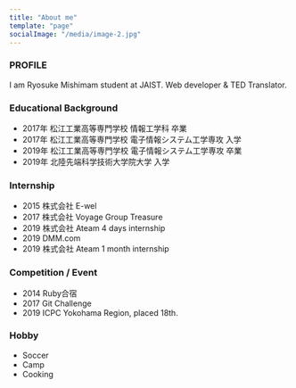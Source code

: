 ```yaml
---
title: "About me"
template: "page"
socialImage: "/media/image-2.jpg"
---
```


### PROFILE
I am Ryosuke Mishimam student at JAIST.
Web developer & TED Translator.

### Educational Background
- 2017年 松江工業高等専門学校 情報工学科 卒業
- 2017年 松江工業高等専門学校 電子情報システム工学専攻 入学
- 2019年 松江工業高等専門学校 電子情報システム工学専攻 卒業
- 2019年 北陸先端科学技術大学院大学 入学

### Internship
* 2015 株式会社 E-wel
* 2017 株式会社 Voyage Group Treasure
* 2019 株式会社 Ateam 4 days internship
* 2019 DMM.com
* 2019 株式会社 Ateam 1 month internship

### Competition / Event
-  2014 Ruby合宿
-  2017 Git Challenge
-  2019 ICPC Yokohama Region, placed 18th.

### Hobby
- Soccer
- Camp
- Cooking

